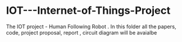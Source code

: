 # IOT---Internet-of-Things-Project

The IOT project - Human Following Robot . In this folder all the papers, code, project proposal, report , circuit diagram will be avaialbe 
